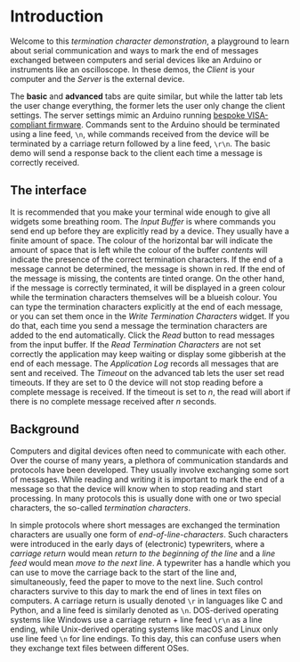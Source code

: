 # Introduction

Welcome to this _termination character demonstration_, a playground to learn about serial communication and ways to mark the end of messages exchanged between computers and serial devices like an Arduino or instruments like an oscilloscope. In these demos, the _Client_ is your computer and the _Server_ is the external device.

The **basic** and **advanced** tabs are quite similar, but while the latter tab lets the user change everything, the former lets the user only change the client settings. The server settings mimic an Arduino running [bespoke VISA-compliant firmware](https://github.com/davidfokkema/arduino-visa-firmware). Commands sent to the Arduino should be terminated using a line feed, `\n`, while commands received from the device will be terminated by a carriage return followed by a line feed, `\r\n`. The basic demo will send a response back to the client each time a message is correctly received.


## The interface

It is recommended that you make your terminal wide enough to give all widgets some breathing room. The _Input Buffer_ is where commands you send end up before they are explicitly read by a device. They usually have a finite amount of space. The colour of the horizontal bar will indicate the amount of space that is left while the colour of the buffer _contents_ will indicate the presence of the correct termination characters. If the end of a message cannot be determined, the message is shown in red. If the end of the message is missing, the contents are tinted orange. On the other hand, if the message is correctly terminated, it will be displayed in a green colour while the termination characters themselves will be a blueish colour. You can type the termination characters explicitly at the end of each message, or you can set them once in the _Write Termination Characters_ widget. If you do that, each time you send a message the termination characters are added to the end automatically. Click the _Read_ button to read messages from the input buffer. If the _Read Termination Characters_ are not set correctly the application may keep waiting or display some gibberish at the end of each message. The _Application Log_ records all messages that are sent and received. The _Timeout_ on the advanced tab lets the user set read timeouts. If they are set to 0 the device will not stop reading before a complete message is received. If the timeout is set to _n_, the read will abort if there is no complete message received after _n_ seconds.


## Background

Computers and digital devices often need to communicate with each other. Over the course of many years, a plethora of communication standards and protocols have been developed. They usually involve exchanging some sort of messages. While reading and writing it is important to mark the end of a message so that the device will know when to stop reading and start processing. In many protocols this is usually done with one or two special characters, the so-called _termination characters_.

In simple protocols where short messages are exchanged the termination characters are usually one form of _end-of-line-characters_. Such characters were introduced in the early days of (electronic) typewriters, where a _carriage return_ would mean _return to the beginning of the line_ and a _line feed_ would mean _move to the next line_. A typewriter has a handle which you can use to move the carriage back to the start of the line and, simultaneously, feed the paper to move to the next line. Such control characters survive to this day to mark the end of lines in text files on computers. A carriage return is usually denoted `\r` in languages like C and Python, and a line feed is similarly denoted as `\n`. DOS-derived operating systems like Windows use a carriage return + line feed `\r\n` as a line ending, while Unix-derived operating systems like macOS and Linux only use line feed `\n` for line endings. To this day, this can confuse users when they exchange text files between different OSes.
